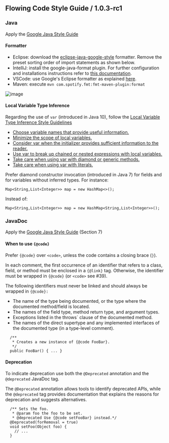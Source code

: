 ## Flowing Code Style Guide / 1.0.3-rc1

### Java

Apply the [Google Java Style Guide](https://google.github.io/styleguide/javaguide.html)

#### Formatter

* Eclipse: download the [eclipse-java-google-style](https://github.com/google/styleguide/blob/gh-pages/eclipse-java-google-style.xml) formatter. Remove the preset sorting order of import statements as shown below.
* IntelliJ: install the google-java-format plugin. For further configuration and installations instructions refer to [this documentation](https://github.com/google/google-java-format/blob/master/README.md#intellij-jre-config).
* VSCode: use Google's Eclipse formatter as explained [here](https://code.visualstudio.com/docs/java/java-linting#_formatter).
* Maven: execute `mvn com.spotify.fmt:fmt-maven-plugin:format`

![image](https://user-images.githubusercontent.com/11554739/201381569-fb6afe7d-a6be-42e1-84f0-32382f0cd44b.png)

#### Local Variable Type Inference

Regarding the use of `var` (introduced in Java 10), follow the [Local Variable Type Inference Style Guidelines](https://openjdk.org/projects/amber/guides/lvti-style-guide)

- [Choose variable names that provide useful information.](https://openjdk.java.net/projects/amber/guides/lvti-style-guide#G1)
- [Minimize the scope of local variables.](https://openjdk.java.net/projects/amber/guides/lvti-style-guide#G2)
- [Consider var when the initializer provides sufficient information to the reader.](https://openjdk.java.net/projects/amber/guides/lvti-style-guide#G3)
- [Use var to break up chained or nested expressions with local variables.](https://openjdk.java.net/projects/amber/guides/lvti-style-guide#G4)
- [Take care when using var with diamond or generic methods.](https://openjdk.java.net/projects/amber/guides/lvti-style-guide#G6)
- [Take care when using var with literals.](https://openjdk.java.net/projects/amber/guides/lvti-style-guide#G7)

Prefer diamond constructor invocation (introduced in Java 7) for fields and for variables without inferred types. For instance: 
```
Map<String,List<Integer>> map = new HashMap<>();
```
Instead of:
```
Map<String,List<Integer>> map = new HashMap<String,List<Integer>>();
```

### JavaDoc

Apply the [Google Java Style Guide](https://google.github.io/styleguide/javaguide.html#s7-javadoc) (Section 7)

#### When to use `{@code}`

Prefer `{@code}` over `<code>`, unless the code contains a closing brace (`}`).

In each comment, the first occurrence of an identifier that refers to a class, field, or method must be enclosed in a `{@link}` tag. Otherwise, the identifier must be wrapped in `{@code}` (or `<code>` see #39).

The following identifiers must never be linked and should always be wrapped in `{@code}:`
- The name of the type being documented, or the type where the documented method/field is located.
- The names of the field type, method return type, and argument types.
- Exceptions listed in the throws` clause of the documented method.
- The names of the direct supertype and any implemented interfaces of the documented type (in a type-level comment).

```
  /**
   * Creates a new instance of {@code FooBar}.
   */
  public FooBar() { ... }
```

#### Deprecation

To indicate deprecation use both the `@Deprecated` annotation and the `@deprecated` JavaDoc tag.

The `@Deprecated` annotation allows tools to identify deprecated APIs, while the `@deprecated` 
tag provides documentation that explains the reasons for deprecation and suggests alternatives.

```
  /** Sets the foo.
   * @param foo the foo to be set.
   * @deprecated Use {@code setFooBar} instead.*/
  @Deprecated(forRemoval = true)
  void setFoo(Object foo) {
    // ...
  }
```

